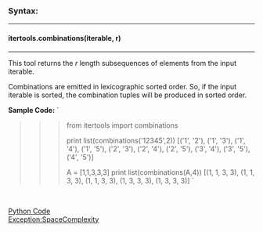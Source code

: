 ### Syntax:
--------------
#### itertools.combinations(iterable, r)
--------------------------------------

This tool returns the *r* length subsequences of elements from the input iterable.

Combinations are emitted in lexicographic sorted order. So, if the input iterable is sorted, the combination tuples will be produced in sorted order.

**Sample Code:**
`
>>> from itertools import combinations
>>> 
>>> print list(combinations('12345',2))
[('1', '2'), ('1', '3'), ('1', '4'), ('1', '5'), ('2', '3'), ('2', '4'), ('2', '5'), ('3', '4'), ('3', '5'), ('4', '5')]
>>> 
>>> A = [1,1,3,3,3]
>>> print list(combinations(A,4))
[(1, 1, 3, 3), (1, 1, 3, 3), (1, 1, 3, 3), (1, 3, 3, 3), (1, 3, 3, 3)]
`

<br/>

[Python Code](https://github.com/noviicee/basic_python_modules/blob/main/Itertools/Itertools%20Combination/itertools_combination.py)
<br/>
[Exception:SpaceComplexity](https://github.com/noviicee/basic_python_modules/blob/main/Itertools/Itertools%20Combination/itertools_combination_exp.py)

